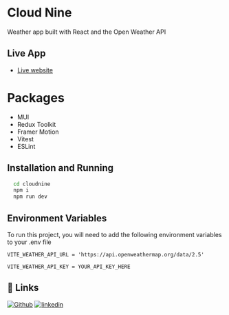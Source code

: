 
# Cloud Nine

Weather app built with React and the Open Weather API


## Live App

- [Live website](https://endearing-begonia-fd2c99.netlify.app/)


# Packages

- MUI
- Redux Toolkit
- Framer Motion
- Vitest
- ESLint


## Installation and Running

```bash
  cd cloudnine
  npm i
  npm run dev
```


## Environment Variables

To run this project, you will need to add the following environment variables to your .env file

`VITE_WEATHER_API_URL = 'https://api.openweathermap.org/data/2.5'`

`VITE_WEATHER_API_KEY = YOUR_API_KEY_HERE`


## 🔗 Links

[![Github](https://img.shields.io/badge/my_portfolio-000?style=for-the-badge&logo=ko-fi&logoColor=white)](https://github.com/imanwarsame)
[![linkedin](https://img.shields.io/badge/linkedin-0A66C2?style=for-the-badge&logo=linkedin&logoColor=white)](https://www.linkedin.com/in/imanwarsame/)
